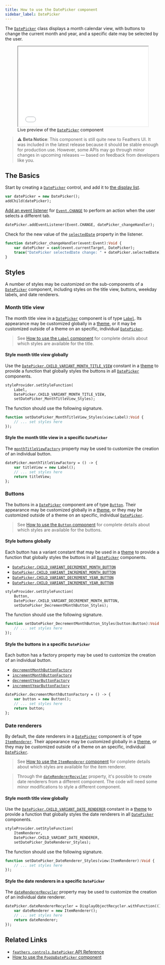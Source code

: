 ```yaml
---
title: How to use the DatePicker component
sidebar_label: DatePicker
---
```


The [`DatePicker`](https://api.feathersui.com/current/feathers/controls/DatePicker.html) class displays a month calendar view, with buttons to change the current month and year, and a specific date may be selected by the user.

<figure>
<!-- needs to be a bit taller to accomodate larger touch hit areas on mobile -->
<iframe src="/learn/haxe-openfl/samples/date-picker.html" width="100%" height="260"></iframe>
<figcaption>Live preview of the <a href="https://api.feathersui.com/current/feathers/controls/DatePicker.html"><code>DatePicker</code></a> component</figcaption>
</figure>

> ⚠️ **Beta Notice**: This component is still quite new to Feathers UI. It was included in the latest release because it should be stable enough for production use. However, some APIs may go through minor changes in upcoming releases — based on feedback from developers like you.

## The Basics

Start by creating a [`DatePicker`](https://api.feathersui.com/current/feathers/controls/DatePicker.html) control, and add it to [the display list](https://books.openfl.org/openfl-developers-guide/display-programming/basics-of-display-programming.html).

```haxe
var datePicker = new DatePicker();
addChild(datePicker);
```

[Add an event listener](https://books.openfl.org/openfl-developers-guide/handling-events/basics-of-handling-events.html) for [`Event.CHANGE`](https://api.openfl.org/openfl/events/Event.html#CHANGE) to perform an action when the user selects a different tab.

```haxe
datePicker.addEventListener(Event.CHANGE, datePicker_changeHandler);
```

Check for the new value of the [`selectedDate`](https://api.feathersui.com/current/feathers/controls/DatePicker.html#selectedDate) property in the listener.

```haxe
function datePicker_changeHandler(event:Event):Void {
    var datePicker = cast(event.currentTarget, DatePicker);
    trace("DatePicker selectedDate change: " + datePicker.selectedDate);
}
```

## Styles

A number of styles may be customized on the sub-components of a [`DatePicker`](https://api.feathersui.com/current/feathers/controls/DatePicker.html) component, including styles on the title view, buttons, weekday labels, and date renderers.

### Month title view

The month title view in a [`DatePicker`](https://api.feathersui.com/current/feathers/controls/DatePicker.html) component is of type [`Label`](./label.md). Its appearance may be customized globally in a [theme](./themes.md), or it may be customized outside of a theme on an specific, individual [`DatePicker`](https://api.feathersui.com/current/feathers/controls/DatePicker.html).

> See [How to use the `Label` component](./label.md#styles) for complete details about which styles are available for the title.

#### Style month title view globally

Use the [`DatePicker.CHILD_VARIANT_MONTH_TITLE_VIEW`](https://api.feathersui.com/current/feathers/controls/DatePicker.html#CHILD_VARIANT_MONTH_TITLE_VIEW) constant in a [theme](./themes.md) to provide a function that globally styles the buttons in all [`DatePicker`](https://api.feathersui.com/current/feathers/controls/DatePicker.html) components.

```haxe
styleProvider.setStyleFunction(
    Label,
    DatePicker.CHILD_VARIANT_MONTH_TITLE_VIEW,
    setDatePicker_MonthTitleView_Styles);
```

The function should use the following signature.

```haxe
function setDatePicker_MonthTitleView_Styles(view:Label):Void {
    // ... set styles here
});
```

#### Style the month title view in a specific `DatePicker`

The [`monthTitleViewFactory`](https://api.feathersui.com/current/feathers/controls/DatePicker.html#monthTitleViewFactory) property may be used to customize the creation of an individual button.

```haxe
datePicker.monthTitleViewFactory = () -> {
    var titleView = new Label();
    // ... set styles here
    return titleView;
};
```

### Buttons

The buttons in a [`DatePicker`](https://api.feathersui.com/current/feathers/controls/DatePicker.html) component are of type [`Button`](./button.md). Their appearance may be customized globally in a [theme](./themes.md), or they may be customized outside of a theme on an specific, individual [`DatePicker`](https://api.feathersui.com/current/feathers/controls/DatePicker.html).

> See [How to use the `Button` component](./button.md#styles) for complete details about which styles are available for the buttons.

#### Style buttons globally

Each button has a variant constant that may be used in a [theme](./themes.md) to provide a function that globally styles the buttons in all [`DatePicker`](https://api.feathersui.com/current/feathers/controls/DatePicker.html) components.

- [`DatePicker.CHILD_VARIANT_DECREMENT_MONTH_BUTTON`](https://api.feathersui.com/current/feathers/controls/DatePicker.html#CHILD_VARIANT_DECREMENT_MONTH_BUTTON)
- [`DatePicker.CHILD_VARIANT_INCREMENT_MONTH_BUTTON`](https://api.feathersui.com/current/feathers/controls/DatePicker.html#CHILD_VARIANT_INCREMENT_MONTH_BUTTON)
- [`DatePicker.CHILD_VARIANT_DECREMENT_YEAR_BUTTON`](https://api.feathersui.com/current/feathers/controls/DatePicker.html#CHILD_VARIANT_DECREMENT_YEAR_BUTTON)
- [`DatePicker.CHILD_VARIANT_INCREMENT_YEAR_BUTTON`](https://api.feathersui.com/current/feathers/controls/DatePicker.html#CHILD_VARIANT_INCREMENT_YEAR_BUTTON)

```haxe
styleProvider.setStyleFunction(
    Button,
    DatePicker.CHILD_VARIANT_DECREMENT_MONTH_BUTTON,
    setDatePicker_DecrementMonthButton_Styles);
```

The function should use the following signature.

```haxe
function setDatePicker_DecrementMonthButton_Styles(button:Button):Void {
    // ... set styles here
});
```

#### Style the buttons in a specific `DatePicker`

Each button has a factory property may be used to customize the creation of an individual button.

- [`decrementMonthButtonFactory`](https://api.feathersui.com/current/feathers/controls/DatePicker.html#decrementMonthButtonFactory)
- [`incrementMonthButtonFactory`](https://api.feathersui.com/current/feathers/controls/DatePicker.html#incrementMonthButtonFactory)
- [`decrementYearButtonFactory`](https://api.feathersui.com/current/feathers/controls/DatePicker.html#decrementYearButtonFactory)
- [`incrementYearButtonFactory`](https://api.feathersui.com/current/feathers/controls/DatePicker.html#incrementYearButtonFactory)

```haxe
datePicker.decrementMonthButtonFactory = () -> {
    var button = new Button();
    // ... set styles here
    return button;
};
```

### Date renderers

By default, the date renderers in a [`DatePicker`](https://api.feathersui.com/current/feathers/controls/DatePicker.html) component is of type [`ItemRenderer`](./item-renderer.md). Their appearance may be customized globally in a [theme](./themes.md), or they may be customized outside of a theme on an specific, individual [`DatePicker`](https://api.feathersui.com/current/feathers/controls/DatePicker.html).

> See [How to use the `ItemRenderer` component](./item-renderer.md#styles) for complete details about which styles are available for the item renderer.

> Through the [`dateRendererRecycler`](https://api.feathersui.com/current/feathers/controls/DatePicker.html#dateRendererRecycler) property, it's possible to create date renderers from a different component. The code will need some minor modifications to style a different component.

#### Style month title view globally

Use the [`DatePicker.CHILD_VARIANT_DATE_RENDERER`](https://api.feathersui.com/current/feathers/controls/DatePicker.html#CHILD_VARIANT_DATE_RENDERER) constant in a [theme](./themes.md) to provide a function that globally styles the date renderers in all [`DatePicker`](https://api.feathersui.com/current/feathers/controls/DatePicker.html) components.

```haxe
styleProvider.setStyleFunction(
    ItemRenderer,
    DatePicker.CHILD_VARIANT_DATE_RENDERER,
    setDatePicker_DateRenderer_Styles);
```

The function should use the following signature.

```haxe
function setDatePicker_DateRenderer_Styles(view:ItemRenderer):Void {
    // ... set styles here
});
```

#### Style the date renderers in a specific `DatePicker`

The [`dateRendererRecycler`](https://api.feathersui.com/current/feathers/controls/DatePicker.html#dateRendererRecycler) property may be used to customize the creation of an individual date renderer.

```haxe
datePicker.dateRendererRecycler = DisplayObjectRecycler.withFunction(() -> {
    var dateRenderer = new ItemRenderer();
    // ... set styles here
    return dateRenderer;
});
```

## Related Links

- [`feathers.controls.DatePicker` API Reference](https://api.feathersui.com/current/feathers/controls/DatePicker.html)
- [How to use the `PopUpDatePicker` component](./pop-up-date-picker.md)
